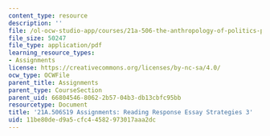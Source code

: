 ```yaml
---
content_type: resource
description: ''
file: /ol-ocw-studio-app/courses/21a-506-the-anthropology-of-politics-persuasion-and-power-spring-2019/11be80ded9a5cfc44582973017aaa2dc_MIT21A_506S19_Sec1Mod1Respons3.pdf
file_size: 50247
file_type: application/pdf
learning_resource_types:
- Assignments
license: https://creativecommons.org/licenses/by-nc-sa/4.0/
ocw_type: OCWFile
parent_title: Assignments
parent_type: CourseSection
parent_uid: 66804546-8062-2b57-04b3-db13cbfc95bb
resourcetype: Document
title: '21A.506S19 Assignments: Reading Response Essay Strategies 3'
uid: 11be80de-d9a5-cfc4-4582-973017aaa2dc
---
```

